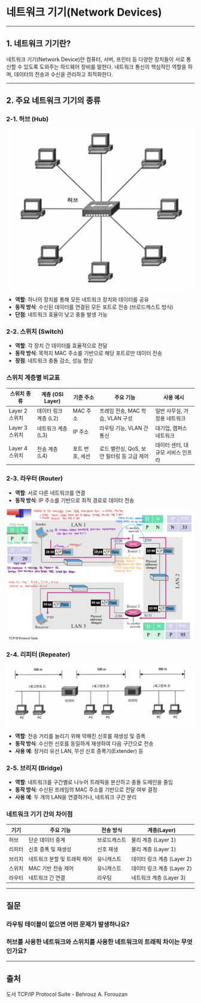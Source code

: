 # 네트워크 기기(Network Devices)

---

## 1. 네트워크 기기란?

네트워크 기기(Network Device)란 컴퓨터, 서버, 프린터 등 다양한 장치들이 서로 통신할 수 있도록 도와주는 하드웨어 장비를 말한다. 네트워크 통신의 핵심적인 역할을 하며, 데이터의 전송과 수신을 관리하고 최적화한다.

---

## 2. 주요 네트워크 기기의 종류

### 2-1. 허브 (Hub)

![alt text](./img/06_network_devices/2.png)

- **역할**: 하나의 장치를 통해 모든 네트워크 장치와 데이터를 공유
- **동작 방식**: 수신된 데이터를 연결된 모든 포트로 전송 (브로드캐스트 방식)
- **단점**: 네트워크 효율이 낮고 충돌 발생 가능

### 2-2. 스위치 (Switch)

- **역할**: 각 장치 간 데이터를 효율적으로 전달
- **동작 방식**: 목적지 MAC 주소를 기반으로 해당 포트로만 데이터 전송
- **장점**: 네트워크 충돌 감소, 성능 향상

### 스위치 계층별 비교표

| 스위치 종류    | 계층 (OSI Layer)      | 기준 주소       | 주요 기능                                  | 사용 예시                         |
| -------------- | --------------------- | --------------- | ------------------------------------------ | --------------------------------- |
| Layer 2 스위치 | 데이터 링크 계층 (L2) | MAC 주소        | 프레임 전송, MAC 학습, VLAN 구성           | 일반 사무실, 가정용 네트워크      |
| Layer 3 스위치 | 네트워크 계층 (L3)    | IP 주소         | 라우팅 기능, VLAN 간 통신                  | 대기업, 캠퍼스 네트워크           |
| Layer 4 스위치 | 전송 계층 (L4)        | 포트 번호, 세션 | 로드 밸런싱, QoS, 보안 필터링 등 고급 제어 | 데이터 센터, 대규모 서비스 인프라 |

### 2-3. 라우터 (Router)

- **역할**: 서로 다른 네트워크를 연결
- **동작 방식**: IP 주소를 기반으로 최적 경로로 데이터 전송

![alt text](./img/06_network_devices/3.png)

### 2-4. 리피터 (Repeater)

![alt text](./img/06_network_devices/1.png)

- **역할**: 전송 거리를 늘리기 위해 약해진 신호를 재생성 및 증폭
- **동작 방식**: 수신한 신호를 동일하게 재생하여 다음 구간으로 전송
- **사용 예**: 장거리 유선 LAN, 무선 신호 증폭기(Extender) 등

### 2-5. 브리지 (Bridge)

- **역할**: 네트워크를 구간별로 나누어 트래픽을 분산하고 충돌 도메인을 줄임
- **동작 방식**: 수신된 프레임의 MAC 주소를 기반으로 전달 여부 결정
- **사용 예**: 두 개의 LAN을 연결하거나, 네트워크 구간 분리

### 네트워크 기기 간의 차이점

| 기기   | 주요 기능                    | 전송 방식    | 계층(Layer)                |
| ------ | ---------------------------- | ------------ | -------------------------- |
| 허브   | 단순 데이터 중계             | 브로드캐스트 | 물리 계층 (Layer 1)        |
| 리피터 | 신호 증폭 및 재생성          | 신호 재생    | 물리 계층 (Layer 1)        |
| 브리지 | 네트워크 분할 및 트래픽 제어 | 유니캐스트   | 데이터 링크 계층 (Layer 2) |
| 스위치 | MAC 기반 전송 제어           | 유니캐스트   | 데이터 링크 계층 (Layer 2) |
| 라우터 | 네트워크 간 연결             | 라우팅       | 네트워크 계층 (Layer 3)    |

---

## 질문

### 라우팅 테이블이 없으면 어떤 문제가 발생하나요?

### 허브를 사용한 네트워크와 스위치를 사용한 네트워크의 트래픽 차이는 무엇인가요?

---

## 출처

도서 TCP/IP Protocol Suite - Behrouz A. Forouzan
